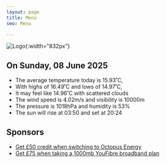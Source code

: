 ```yaml
---
layout: page
title: Menu
seo: Menu

---
```


![Logo](/images/logo.jpg){:width="832px"}

<!-- weather_marker starts -->
## On Sunday, 08 June 2025

- The average temperature today is 15.93˚C,
- With highs of 16.49˚C and lows of 14.97˚C,
- It may feel like 14.96˚C with scattered clouds
- The wind speed is 4.02m/s and visibility is 10000m
- The pressure is 1018hPa and humidity is 53%
- The sun will rise at 03:50 and set at 20:24

<!-- weather_marker ends -->

## Sponsors

- [Get £50 credit when switching to Octopus Energy](https://bit.ly/3oD1nnS)
- [Get £75 when taking a 1000mb YouFibre broadband plan](https://aklam.io/91zWhU?)
